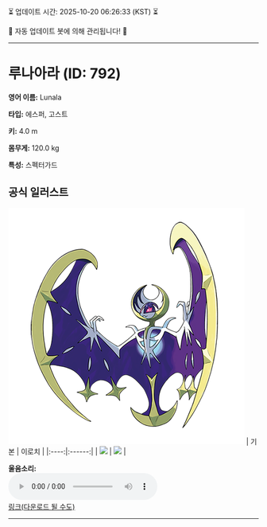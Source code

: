 
⏳ 업데이트 시간: 2025-10-20 06:26:33 (KST) ⏳

🤖 자동 업데이트 봇에 의해 관리됩니다! 🤖

---

# 루나아라 (ID: 792)
**영어 이름:** Lunala

**타입:** 에스퍼, 고스트

**키:** 4.0 m

**몸무게:** 120.0 kg

**특성:** 스펙터가드

## 공식 일러스트
![](https://raw.githubusercontent.com/PokeAPI/sprites/master/sprites/pokemon/other/official-artwork/792.png)
| 기본 | 이로치 |
|:----:|:------:|
| <img src="http://play.pokemonshowdown.com/sprites/ani/lunala.gif" width="200"> | <img src="http://play.pokemonshowdown.com/sprites/ani-shiny/lunala.gif" width="200"> |

**울음소리:**<br><audio controls src="https://raw.githubusercontent.com/PokeAPI/cries/main/cries/pokemon/latest/792.ogg"></audio><br> [링크(다운로드 될 수도)](https://raw.githubusercontent.com/PokeAPI/cries/main/cries/pokemon/latest/792.ogg)


---
